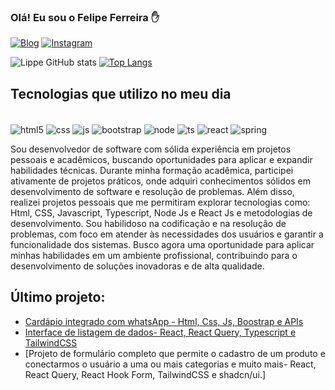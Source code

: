 ### Olá! Eu sou o Felipe Ferreira ✋

[![Blog](https://img.shields.io/website-up-down-blue-redred/http/monip.org.svg?label=linkedin.com&style=for-the-badge&url=https://linkedin.com/in/felipe-paz-lippe/website-up-down-green)](https://linkedin.com/in/felipe-paz-lippe/)
[![Instagram](https://img.shields.io/badge/Instagram-E4405F?style=for-the-badge&logo=instagram&logoColor=white
)](https://www.instagram.com/eulippe_pazz/)

![Lippe GitHub stats](https://github-readme-stats.vercel.app/api?username=Lippepaz&show_icons=true&theme=tokyonight)
[![Top Langs](https://github-readme-stats.vercel.app/api/top-langs/?username=Lippepaz&layout=donut)](https://github.com/Lippepaz/github-readme-stats)

## Tecnologias que utilizo no meu dia
<div style="display: inline-block"><br>
<img align="center" alt="html5" src="https://img.shields.io/badge/HTML5-E34F26?style=for-the-badge&logo=html5&logoColor=white">
<img align="center" alt="css" src="https://img.shields.io/badge/CSS3-1572B6?style=for-the-badge&logo=css3&logoColor=white">
<img align="center" alt="js" src="https://img.shields.io/badge/JavaScript-323330?style=for-the-badge&logo=javascript&logoColor=F7DF1E">
<img align="center" alt="bootstrap" src="https://img.shields.io/badge/Bootstrap-563D7C?style=for-the-badge&logo=bootstrap&logoColor=white">

<img align="center" alt="node" src="https://img.shields.io/badge/Node.js-43853D?style=for-the-badge&logo=node.js&logoColor=white">
<img align="center" alt="ts" src="https://img.shields.io/badge/TypeScript-007ACC?style=for-the-badge&logo=typescript&logoColor=white">
<img align="center" alt="react" src="https://img.shields.io/badge/React-20232A?style=for-the-badge&logo=react&logoColor=61DAFB">
<img align="center" alt="spring" src="https://img.shields.io/badge/Spring-6DB33F?style=for-the-badge&logo=spring&logoColor=white">
</div><br>

Sou desenvolvedor de software com sólida experiência em projetos pessoais e acadêmicos, buscando oportunidades para aplicar e expandir habilidades técnicas. Durante minha formação acadêmica, participei ativamente de projetos práticos, onde adquiri conhecimentos sólidos em desenvolvimento de software e resolução de problemas. Além disso, realizei projetos pessoais que me permitiram explorar tecnologias como: Html, CSS, Javascript, Typescript, Node Js e React Js e metodologias de desenvolvimento. Sou habilidoso na codificação e na resolução de 
problemas, com foco em atender às necessidades dos usuários e garantir a funcionalidade dos sistemas. Busco agora uma oportunidade para aplicar minhas habilidades em um ambiente profissional, contribuindo para o desenvolvimento de soluções inovadoras e de alta qualidade.

## Último projeto:
- [Cardápio integrado com whatsApp - Html, Css, Js, Boostrap e APIs](https://menu-omega-six.vercel.app/)<br/>
- [Interface de listagem de dados-  React, React Query, Typescript e TailwindCSS](https://www.linkedin.com/feed/update/urn:li:activity:7167021360605609985/) <br/>
- [Projeto de formulário completo que permite o cadastro de um produto e conectarmos o usuário a uma ou mais categorias e muito mais- React, React Query, React Hook Form, TailwindCSS e shadcn/ui.]
